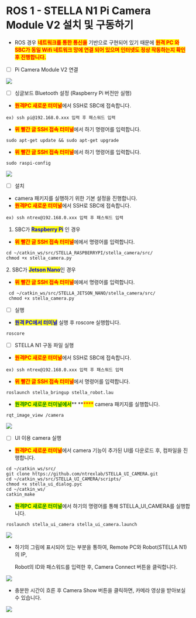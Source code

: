# ROS 1 - STELLA N1 Pi Camera Module V2 설치 및 구동하기



* ROS 경우 <mark style="color:red;">**네트워크를 통한 통신을**</mark> 기반으로 구현되어 있기 때문에 <mark style="color:red;">**원격 PC 와 SBC가 동일 Wifi 네트워크 망에 연결 되어 있으며 인터넷도 정상 작동하는지 확인 후 진행합니다.**</mark>    &#x20;

<!---->

* [ ] Pi Camera Module V2 연결

![](../../.gitbook/assets/057.png)

* [ ] 싱글보드 Bluetooth 설정 (Raspberry Pi 버전만 실행)

<!---->

* <mark style="color:red;">**원격PC 새로운 터미널**</mark>에서 SSH로 SBC에 접속합니다.

```
ex) ssh pi@192.168.0.xxx 입력 후 패스워드 입력
```

* <mark style="color:red;">**위 빨간 글 SSH 접속 터미널**</mark>에서 하기 명령어를 입력합니다. &#x20;

```
sudo apt-get update && sudo apt-get upgrade
```

* &#x20;<mark style="color:red;">**위 빨간 글 SSH 접속 터미널**</mark>에서 하기 명령어를 입력합니다.&#x20;

```
sudo raspi-config
```

![](../../.gitbook/assets/058.png)

* [ ] 설치 &#x20;

<!---->

* camera 패키지를 실행하기 위한 기본 설정을 진행합니다.&#x20;
* <mark style="color:red;">**원격PC 새로운 터미널**</mark>에서 SSH로 SBC에 접속합니다.

```
ex) ssh ntrex@192.168.0.xxx 입력 후 패스워드 입력
```

1. &#x20;SBC가 <mark style="color:blue;">**Raspberry Pi**</mark> 인 경우&#x20;

* <mark style="color:red;">**위 빨간 글 SSH 접속 터미널**</mark>에에서 명령어를 입력합니다. &#x20;

```
cd ~/catkin_ws/src/STELLA_RASPBERRYPI/stella_camera/src/
chmod +x stella_camera.py
```

2\.   SBC가 <mark style="color:blue;">**Jetson Nano**</mark>인 경우&#x20;

* <mark style="color:red;">**위 빨간 글 SSH 접속 터미널**</mark>에에서 명령어를 입력합니다.

```
 cd ~/catkin_ws/src/STELLA_JETSON_NANO/stella_camera/src/
 chmod +x stella_camera.py
```

* [ ] 실행

<!---->

* <mark style="color:blue;">**원격 PC에서 터미널**</mark> 실행 후 roscore 실행합니다.

```
roscore
```

* [ ] STELLA N1 구동 파일 실행&#x20;

<!---->

* <mark style="color:red;">**원격PC 새로운 터미널**</mark>에서 SSH로 SBC에 접속합니다.

```
ex) ssh ntrex@192.168.0.xxx 입력 후 패스워드 입력
```

* <mark style="color:red;">**위 빨간 글 SSH 접속 터미널**</mark>에서 명령어를 입력합니다. &#x20;

```
roslaunch stella_bringup stella_robot.lau
```

* <mark style="color:green;">**원격PC 새로운 터미널에서**</mark>**  **<mark style="color:red;">****</mark> camera 패키지를 실행합니다.

```
rqt_image_view /camera
```

![](../../.gitbook/assets/059.png)

* [ ] UI 이용 camera 실행&#x20;

<!---->

* <mark style="color:red;">**원격PC 새로운 터미널**</mark>에서 camera 기능이 추가된 UI를 다운로드 후, 컴파일을 진행합니다.

```
cd ~/catkin_ws/src/
git clone https://github.com/ntrexlab/STELLA_UI_CAMERA.git
cd ~/catkin_ws/src/STELLA_UI_CAMERA/scripts/
chmod +x stella_ui_dialog.pyc
cd ~/catkin_ws/
catkin_make
```

* <mark style="color:green;">**원격PC 새로운 터미널**</mark>에서 하기의 명령어를 통해 STELLA\_UI\_CAMERA를 실행합니다.&#x20;

```
roslaunch stella_ui_camera stella_ui_camera.launch
```

![](../../.gitbook/assets/060.png)

*   하기의 그림에 표시되어 있는 부분을 통하여, Remote PC와 Robot(STELLA N1)의 IP,

    &#x20;Robot의 ID와 패스워드를 입력한 후, Camera Connect 버튼을 클릭합니다.&#x20;

![](../../.gitbook/assets/061.png)

* 충분한 시간이 흐른 후 Camera Show 버튼을 클릭하면, 카메라 영상을 받아보실 수 있습니다.

![](../../.gitbook/assets/062.png)
